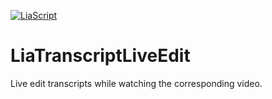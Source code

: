 <!--

author: Alexander Buhl
version: 2.0.0

comment: Both an embedded youtube player and a transcript download and edit tool designed to assist presentation teaching in university.

script: https://cdn.jsdelivr.net/gh/Buhlean/LiaTranscriptLiveEdit/src/Module.js
script: https://cdn.jsdelivr.net/gh/Buhlean/LiaTranscriptLiveEdit/src/ElmModule.js

@RunTranscriptLE
<div id="player"></div>
<div id="ElmHook"></div>
<script>
  function startupElm(){
    try{
      startElm();
    }catch(e){
      console.log("Loading")
      setTimeout(startupELm, 500);
    }
  }
  startupElm()
</script>
@end

-->

[![LiaScript](https://raw.githubusercontent.com/LiaScript/LiaScript/master/badges/course.svg)](https://liascript.github.io/course/?https://raw.githubusercontent.com/Buhlean/LiaTranscriptLiveEdit/master/Module.md)

# LiaTranscriptLiveEdit
Live edit transcripts while watching the corresponding video.


